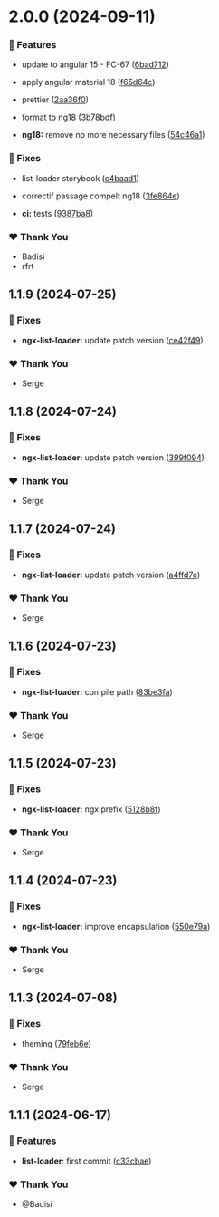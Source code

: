 # 2.0.0 (2024-09-11)


### 🚀 Features

- update to angular 15 - FC-67 ([6bad712](https://github.com/DSI-HUG/ngx-components/commit/6bad712))

- apply angular material 18 ([f65d64c](https://github.com/DSI-HUG/ngx-components/commit/f65d64c))

- prettier ([2aa36f0](https://github.com/DSI-HUG/ngx-components/commit/2aa36f0))

- format to ng18 ([3b78bdf](https://github.com/DSI-HUG/ngx-components/commit/3b78bdf))

- **ng18:** remove no more necessary files ([54c46a1](https://github.com/DSI-HUG/ngx-components/commit/54c46a1))


### 🐛 Fixes

- list-loader storybook ([c4baad1](https://github.com/DSI-HUG/ngx-components/commit/c4baad1))

- correctif passage compelt ng18 ([3fe864e](https://github.com/DSI-HUG/ngx-components/commit/3fe864e))

- **ci:** tests ([9387ba8](https://github.com/DSI-HUG/ngx-components/commit/9387ba8))


### ❤️  Thank You

- Badisi
- rfrt

## 1.1.9 (2024-07-25)

### 🐛 Fixes

-   **ngx-list-loader:** update patch version ([ce42f49](https://github.com/DSI-HUG/ngx-components/commit/ce42f49))

### ❤️ Thank You

-   Serge

## 1.1.8 (2024-07-24)

### 🐛 Fixes

-   **ngx-list-loader:** update patch version ([399f094](https://github.com/DSI-HUG/ngx-components/commit/399f094))

### ❤️ Thank You

-   Serge

## 1.1.7 (2024-07-24)

### 🐛 Fixes

-   **ngx-list-loader:** update patch version ([a4ffd7e](https://github.com/DSI-HUG/ngx-components/commit/a4ffd7e))

### ❤️ Thank You

-   Serge

## 1.1.6 (2024-07-23)

### 🐛 Fixes

-   **ngx-list-loader:** compile path ([83be3fa](https://github.com/DSI-HUG/ngx-components/commit/83be3fa))

### ❤️ Thank You

-   Serge

## 1.1.5 (2024-07-23)

### 🐛 Fixes

-   **ngx-list-loader:** ngx prefix ([5128b8f](https://github.com/DSI-HUG/ngx-components/commit/5128b8f))

### ❤️ Thank You

-   Serge

## 1.1.4 (2024-07-23)

### 🐛 Fixes

-   **ngx-list-loader:** improve encapsulation ([550e79a](https://github.com/DSI-HUG/ngx-components/commit/550e79a))

### ❤️ Thank You

-   Serge

## 1.1.3 (2024-07-08)

### 🐛 Fixes

-   theming ([79feb6e](https://github.com/DSI-HUG/ngx-components/commit/79feb6e))

### ❤️ Thank You

-   Serge

## 1.1.1 (2024-06-17)

### 🚀 Features

-   **list-loader**: first commit ([c33cbae](https://github.com/DSI-HUG/ngx-components/commit/c33cbae53d66241197356d3984e8c37796a3a6a4))

### ❤️ Thank You

-   @Badisi
